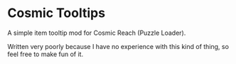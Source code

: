 # Cosmic Tooltips

A simple item tooltip mod for Cosmic Reach (Puzzle Loader).

Written very poorly because I have no experience with this kind of thing, so feel free to make fun of it.
